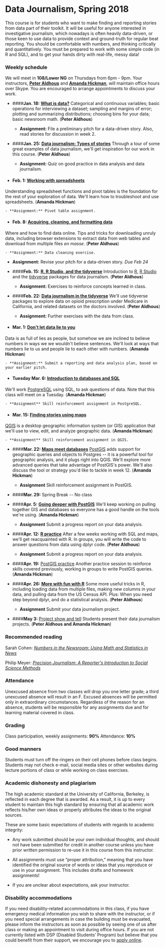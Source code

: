# Data Journalism, Spring 2018

This course is for students who want to make finding and reporting stories from data part of their toolkit. It will be useful for anyone interested in investigative journalism, which nowadays is often heavily data-driven, or those keen to use data to provide context and ground-truth for regular beat reporting. You should be comfortable with numbers, and thinking critically and quantitatively. You must be prepared to work with some simple code (in R and SQL), and to get your hands dirty with real-life, messy data!

### Weekly schedule

We will meet in **108/Lower NG** on Thursdays from 6pm - 9pm. Your instructors, [**Peter Aldhous**](http://www.peteraldhous.com/) and **[Amanda Hickman](http://velociraptor.info/)**, will maintain office hours over Skype. You are encouraged to arrange appointments to discuss your work.


 - ####**Jan. 18:**	[**What is data?**](week1.html)
Categorical and continuous variables; basic operations for interviewing a dataset; sampling and margins of error; plotting and summarizing distributions; choosing bins for your data; basic newsroom math. (**Peter Aldhous**)

	- **Assignment:** File a preliminary pitch for a data-driven story. Also, read stories for discussion in week 2.


- ####**Jan. 25:** 	[**Data journalism: Types of stories**](week2.html)
Through a tour of some great examples of data journalism, we'll get inspiration for our work in this course. (**Peter Aldhous**)

	- **Assignment:** Quiz on good practice in data analysis and data journalism.


- #### Feb. 1: [**Working with spreadsheets**](week3.html)
Understanding spreadsheet functions and pivot tables is the foundation for the rest of your exploration of data. We'll learn how to troubleshoot and use spreadsheets.  (**Amanda Hickman**)

	- **Assignment:** Pivot table assignment.


- #### Feb. 8: [**Acquiring, cleaning, and formatting data**](week4.html)
Where and how to find data online. Tips and tricks for downloading unruly data, including browser extensions to extract data from web tables and download from multiple files *en masse*. (**Peter Aldhous**)

	- **Assignment:** Data cleaning exercise.
  - **Assignment:** Revise your pitch for a data-driven story. *Due Feb 24*


- ####**Feb. 15:** [**R, R Studio, and the tidyverse**](week5.html)
Introduction to [R](https://www.r-project.org/), [R Studio](https://www.rstudio.com/) and the [tidyverse](https://www.tidyverse.org/) packages for data journalism. (**Peter Aldhous**)

	- **Assignment:** Exercises to reinforce concepts learned in class.


- ####**Feb. 22:** [**Data journalism in the tidyverse**](week6.html)
We'll use tidyverse packages to explore data on opioid prescription under Medicare in California, and related datasets on the doctors involved. (**Peter Aldhous**)

	- **Assignment:** Further exercises with the data from class.


- #### **Mar. 1:**	[**Don't let data lie to you**](week7.html)
Data is as full of lies as people, but somehow we are inclined to believe numbers in ways we we wouldn't believe sentences. We'll look at ways that numbers lie to us and people lie to each other with numbers.  (**Amanda Hickman**)

 	- **Assignment:** Submit a reporting and data analysis plan, based on your earlier pitch.


- #### **Tuesday Mar. 6:** [**Introduction to databases and SQL**](week8.html)
We'll work [PostgreSQL](https://www.postgresql.org/) using SQL, to ask questions of data. Note that this class will meet on a Tuesday. (**Amanda Hickman**)

	- **Assignment** Skill reinforcement assignment in PostgreSQL.


-  #### **Mar. 15:** [**Finding stories using maps**](week9.html)
[QGIS](https://qgis.org/en/site/) is a desktop geographic information system (or GIS) application that we'll use to view, edit, and analyze geographic data. (**Amanda Hickman**)

	- **Assignment** Skill reinforcement assignment in QGIS.


-  ####**Mar. 22:** [**Maps meet databases**](week10.html)
[PostGIS](https://postgis.net/) adds support for geographic queries and objects to Postgres -- it is a powerful tool for geographic analysis, and it plugs right into QGIS. We'll explore more advanced queries that take advantage of PostGIS's power.  We'll also discuss the tool or strategy you'd like to tackle in week 12. (**Amanda Hickman**)

   - **Assignment** Skill reinforcement assignment in PostGIS.


-  ####**Mar. 29:** Spring Break -- No class

- ####**Apr. 5:**  [**Going deeper with PostGIS**](week11.html)
We'll keep working on pulling together GIS and databases so everyone has a good handle on the tools we're using. (**Amanda Hickman**)

	- **Assignment** Submit a progress report on your data analysis.


- ####**Apr. 12:**	[**R practice**](week12.html)
After a few weeks working with SQL and maps, we'll get reacquainted with R. In groups, you will write the code to answer questions from data using dplyr code. (**Peter Aldhous**)

	- **Assignment** Submit a progress report on your data analysis.


- ####**Apr. 19:**  [PostGIS practice](week13.html)
Another practice session to reinforce skills covered previously, working in groups to write PostGIS queries. (**Amanda Hickman**)

- ####**Apr. 26:**  [**More with fun with R**](week14.html)
Some more useful tricks in R, including loading data from multiple files, making new columns in your data, and pulling data from the US Census API. Plus: When you need step beyond dplyr, and do a statistical analysis. (**Peter Aldhous**)

	- **Assignment** Submit your data journalism project.


- ####**May 3:**  [Project show and tell](week15.html)
Students present their data journalism projects. (**Peter Aldhous and Amanda Hickman**)


### Recommended reading

Sarah Cohen: [*Numbers in the Newsroom: Using Math and Statistics in News*](http://store.ire.org/products/numbers-in-the-newsroom-using-math-and-statistics-in-news-second-edition)

Philip Meyer: [*Precision Journalism: A Reporter's Introduction to Social Science Methods*](http://www.amazon.com/Precision-Journalism-Reporters-Introduction-Science/dp/0742510883)


### Attendance

Unexcused absence from two classes will drop you one letter grade; a third unexcused absence will result in an F. Excused absences will be permitted only in extraordinary circumstances. Regardless of the reason for an absence, students will be responsible for any assignments due and for learning material covered in class.

### Grading

Class participation, weekly assignments: **90%**
Attendance:	**10%**

### Good manners

Students must turn off the ringers on their cell phones before class begins. Students may not check e-mail, social media sites or other websites during lecture portions of class or while working on class exercises.

### Academic dishonesty and plagiarism

The high academic standard at the University of California, Berkeley, is reflected in each degree that is awarded. As a result, it is up to every student to maintain this high standard by ensuring that all academic work reflects his/her own ideas or properly attributes the ideas to the original sources.

These are some basic expectations of students with regards to academic integrity:

- Any work submitted should be your own individual thoughts, and should not have been submitted for credit in another course unless you have prior written permission to re-use it in this course from this instructor.

- All assignments must use “proper attribution,” meaning that you have identified the original source of words or ideas that you reproduce or use in your assignment. This includes drafts and homework assignments!

- If you are unclear about expectations, ask your instructor.

### Disability accommodations

If you need disability-related accommodations in this class, if you have emergency medical information you wish to share with the instructor, or if you need special arrangements in case the building must be evacuated, please inform the instructors as soon as possible by seeing one of us after class or making an appointment to visit during office hours. If you are not currently listed with DSP (Disabled Students’ Program) but believe that you could benefit from their support, we encourage you to [apply online](http://dsp.berkeley.edu/).
